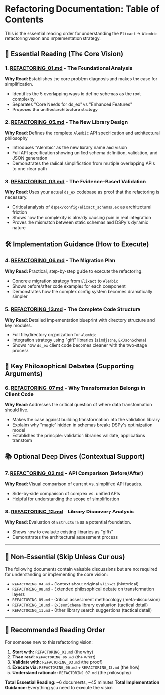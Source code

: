 # Refactoring Documentation: Table of Contents

This is the essential reading order for understanding the `Elixact` → `Alembic` refactoring vision and implementation strategy.

## 🎯 **Essential Reading** (The Core Vision)

### 1. **[REFACTORING_01.md](REFACTORING_01.md)** - The Foundational Analysis
**Why Read:** Establishes the core problem diagnosis and makes the case for simplification.
- Identifies the 5 overlapping ways to define schemas as the root complexity
- Separates "Core Needs for ds_ex" vs "Enhanced Features" 
- Proposes the unified architecture strategy

### 2. **[REFACTORING_05.md](REFACTORING_05.md)** - The New Library Design
**Why Read:** Defines the complete `Alembic` API specification and architectural philosophy.
- Introduces "Alembic" as the new library name and vision
- Full API specification showing unified schema definition, validation, and JSON generation
- Demonstrates the radical simplification from multiple overlapping APIs to one clear path

### 3. **[REFACTORING_03.md](REFACTORING_03.md)** - The Evidence-Based Validation  
**Why Read:** Uses your actual `ds_ex` codebase as proof that the refactoring is necessary.
- Critical analysis of `dspex/config/elixact_schemas.ex` as architectural friction
- Shows how the complexity is already causing pain in real integration
- Proves the mismatch between static schemas and DSPy's dynamic nature

## 🛠️ **Implementation Guidance** (How to Execute)

### 4. **[REFACTORING_06.md](REFACTORING_06.md)** - The Migration Plan
**Why Read:** Practical, step-by-step guide to execute the refactoring.
- Concrete migration strategy from `Elixact` to `Alembic`
- Shows before/after code examples for each component
- Demonstrates how the complex config system becomes dramatically simpler

### 5. **[REFACTORING_13.md](REFACTORING_13.md)** - The Complete Code Structure
**Why Read:** Detailed implementation blueprint with directory structure and key modules.
- Full file/directory organization for `Alembic`
- Integration strategy using "gift" libraries (`simdjsone`, `ExJsonSchema`)
- Shows how `ds_ex` client code becomes cleaner with the two-stage process

## 🤔 **Key Philosophical Debates** (Supporting Arguments)

### 6. **[REFACTORING_07.md](REFACTORING_07.md)** - Why Transformation Belongs in Client Code
**Why Read:** Addresses the critical question of where data transformation should live.
- Makes the case against building transformation into the validation library
- Explains why "magic" hidden in schemas breaks DSPy's optimization model
- Establishes the principle: validation libraries validate, applications transform

## 📚 **Optional Deep Dives** (Contextual Support)

### 7. **[REFACTORING_02.md](REFACTORING_02.md)** - API Comparison (Before/After)
**Why Read:** Visual comparison of current vs. simplified API facades.
- Side-by-side comparison of complex vs. unified APIs
- Helpful for understanding the scope of simplification

### 8. **[REFACTORING_12.md](REFACTORING_12.md)** - Library Discovery Analysis
**Why Read:** Evaluation of `Estructura` as a potential foundation.
- Shows how to evaluate existing libraries as "gifts"
- Demonstrates the architectural assessment process

---

## 🚫 **Non-Essential** (Skip Unless Curious)

The following documents contain valuable discussions but are not required for understanding or implementing the core vision:

- `REFACTORING_04.md` - Context about original `Elixact` (historical)
- `REFACTORING_08.md` - Extended philosophical debate on transformation layers
- `REFACTORING_09.md` - Critical assessment methodology (meta-discussion)
- `REFACTORING_10.md` - `ExJsonSchema` library evaluation (tactical detail)
- `REFACTORING_11.md` - Other library search suggestions (tactical detail)

---

## 📖 **Recommended Reading Order**

For someone new to this refactoring vision:

1. **Start with:** `REFACTORING_01.md` (the why)
2. **Then read:** `REFACTORING_05.md` (the what)  
3. **Validate with:** `REFACTORING_03.md` (the proof)
4. **Execute via:** `REFACTORING_06.md` + `REFACTORING_13.md` (the how)
5. **Understand rationale:** `REFACTORING_07.md` (the philosophy)

**Total Essential Reading:** ~6 documents, ~45 minutes
**Total Implementation Guidance:** Everything you need to execute the vision 